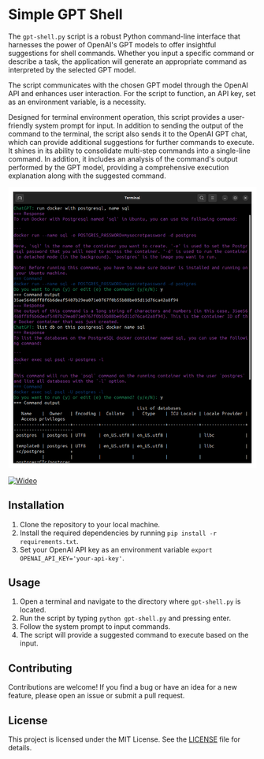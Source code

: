# Simple GPT Shell

The `gpt-shell.py` script is a robust Python command-line interface that harnesses the power of OpenAI's GPT models to offer insightful suggestions for shell commands. Whether you input a specific command or describe a task, the application will generate an appropriate command as interpreted by the selected GPT model.

The script communicates with the chosen GPT model through the OpenAI API and enhances user interaction. For the script to function, an API key, set as an environment variable, is a necessity.

Designed for terminal environment operation, this script provides a user-friendly system prompt for input. In addition to sending the output of the command to the terminal, the script also sends it to the OpenAI GPT chat, which can provide additional suggestions for further commands to execute. It shines in its ability to consolidate multi-step commands into a single-line command. In addition, it includes an analysis of the command's output performed by the GPT model, providing a comprehensive execution explanation along with the suggested command.

![Screen 1](screen1.png "Screen 1")

[![Wideo](https://img.youtube.com/vi/dNrxlJfLHkQ/maxresdefault.jpg)](https://youtube.com/shorts/dNrxlJfLHkQ?feature=share)

## Installation

1. Clone the repository to your local machine.
2. Install the required dependencies by running `pip install -r requirements.txt`.
3. Set your OpenAI API key as an environment variable `export OPENAI_API_KEY='your-api-key'`.

## Usage

1. Open a terminal and navigate to the directory where `gpt-shell.py` is located.
2. Run the script by typing `python gpt-shell.py` and pressing enter.
3. Follow the system prompt to input commands.
4. The script will provide a suggested command to execute based on the input.

## Contributing

Contributions are welcome! If you find a bug or have an idea for a new feature, please open an issue or submit a pull request.

## License

This project is licensed under the MIT License. See the [LICENSE](LICENSE) file for details.
